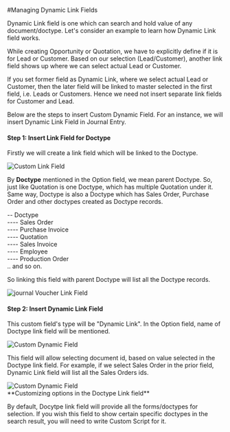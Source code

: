 #Managing Dynamic Link Fields

Dynamic Link field is one which can search and hold value of any document/doctype. Let's consider an example to learn how Dynamic Link field works.

While creating Opportunity or Quotation, we have to explicitly define if it is for Lead or Customer. Based on our selection (Lead/Customer), another link field shows up where we can select actual Lead or Customer.

If you set former field as Dynamic Link, where we select actual Lead or Customer, then the later field will be linked to master selected in the first field, i.e. Leads or Customers. Hence we need not insert separate link fields for Customer and Lead.

Below are the steps to insert Custom Dynamic Field. For an instance, we will insert Dynamic Link Field in Journal Entry.

#### Step 1: Insert Link Field for Doctype

Firstly we will create a link field which will be linked to the Doctype.

<img alt="Custom Link Field" class="screenshot" src="/docs/assets/img/articles/dynamic-field-1.gif">

By **Doctype** mentioned in the Option field, we mean parent Doctype. So, just like Quotation is one Doctype, which has multiple Quotation under it. Same way, Doctype is also a Doctype which has Sales Order, Purchase Order and other doctypes created as Doctype records.

-- Doctype<br>
---- Sales Order<br>
---- Purchase Invoice<br>
---- Quotation<br>
---- Sales Invoice<br>
---- Employee<br>
---- Production Order<br>
.. and so on.

So linking this field with parent Doctype will list all the Doctype records.

<img alt="journal Voucher Link Field" class="screenshot" src="/docs/assets/img/articles/dynamic-field-2.png">

#### Step 2: Insert Dynamic Link Field

This custom field's type will be "Dynamic Link". In the Option field, name of Doctype link field will be mentioned.

<img alt="Custom Dynamic Field" class="screenshot" src="/docs/assets/img/articles/dynamic-field-3.gif">

This field will allow selecting document id, based on value selected in the Doctype link field. For example, if we select Sales Order in the prior field, Dynamic Link field will list all the Sales Orders ids.

<img alt="Custom Dynamic Field" class="screenshot" src="/docs/assets/img/articles/dynamic-field-4.gif">

<div class="well">
**Customizing options in the Doctype Link field**

By default, Docytpe link field will provide all the forms/doctypes for selection. If you wish this field to show certain specific doctypes in the search result, you will need to write Custom Script for it.
</div>

<!-- markdown -->

